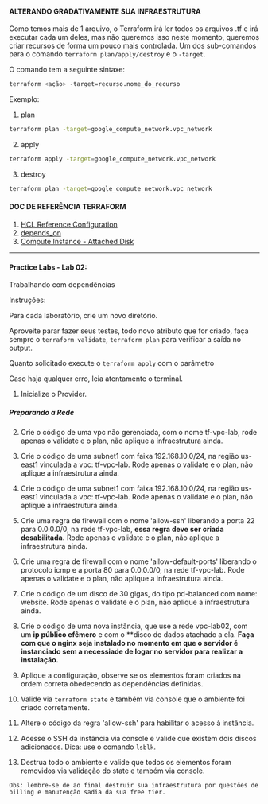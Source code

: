 #### ALTERANDO GRADATIVAMENTE SUA INFRAESTRUTURA

Como temos mais de 1 arquivo, o Terraform irá ler todos os arquivos .tf e irá executar cada um deles, mas não queremos isso neste momento, queremos criar recursos de forma um pouco mais controlada. 
Um dos sub-comandos para o comando `terraform plan/apply/destroy` e o `-target`. 

O comando tem a seguinte sintaxe:

```sh
terraform <ação> -target=recurso.nome_do_recurso
```

Exemplo:

1. plan
```sh
terraform plan -target=google_compute_network.vpc_network
```

2. apply
```sh
terraform apply -target=google_compute_network.vpc_network
```

3. destroy
```sh
terraform plan -target=google_compute_network.vpc_network
```

#### DOC DE REFERÊNCIA TERRAFORM

1. [HCL Reference Configuration](https://www.terraform.io/docs/language/syntax/configuration.html "HCL Reference Configuration")
2. [depends_on](https://www.terraform.io/language/meta-arguments/depends_on "depends_on")
3. [Compute Instance - Attached Disk](https://registry.terraform.io/providers/hashicorp/google/latest/docs/resources/compute_instance#nested_attached_disk "Attached Disk")

---
#### Practice Labs - Lab 02: 

Trabalhando com dependências

Instruções:

Para cada laboratório, crie um novo diretório.

Aproveite parar fazer seus testes, todo novo atributo que for criado, faça sempre o `terraform validate`, `terraform plan` para verificar a saída no output.

Quanto solicitado execute o `terraform apply` com o parâmetro 

Caso haja qualquer erro, leia atentamente o terminal.

1. Inicialize o Provider.

##### Preparando a Rede

2. Crie o código de uma vpc não gerenciada, com o nome tf-vpc-lab, rode apenas o validate e o plan, não aplique a infraestrutura ainda.

3. Crie o código de uma subnet1 com faixa 192.168.10.0/24, na região us-east1 vinculada a vpc: tf-vpc-lab. Rode apenas o validate e o plan, não aplique a infraestrutura ainda.

4. Crie o código de uma subnet1 com faixa 192.168.10.0/24, na região us-east1 vinculada a vpc: tf-vpc-lab. Rode apenas o validate e o plan, não aplique a infraestrutura ainda.

4. Crie uma regra de firewall com o nome 'allow-ssh' liberando a porta 22 para 0.0.0.0/0, na rede tf-vpc-lab, **essa regra deve ser criada desabilitada.** Rode apenas o validate e o plan, não aplique a infraestrutura ainda.

5. Crie uma regra de firewall com o nome 'allow-default-ports' liberando o protocolo icmp e a porta 80 para 0.0.0.0/0, na rede tf-vpc-lab. Rode apenas o validate e o plan, não aplique a infraestrutura ainda.

6. Crie o código de um disco de 30 gigas, do tipo pd-balanced com nome: website. Rode apenas o validate e o plan, não aplique a infraestrutura ainda.

7. Crie o código de uma nova instância, que use a rede vpc-lab02, com um **ip público efêmero** e com o **disco de dados atachado a ela. **Faça com que o nginx seja instalado no momento em que o servidor é instanciado sem a necessiade de logar no servidor para realizar a instalação.**

8. Aplique a configuração, observe se os elementos foram criados na ordem correta obedecendo as dependências definidas.

9. Valide via `terraform state` e também via console que o ambiente foi criado corretamente.

10. Altere o código da regra 'allow-ssh' para habilitar o acesso à instância.

11. Acesse o SSH da instância via console e valide que existem dois discos adicionados. Dica: use o comando `lsblk`.

12. Destrua todo o ambiente e valide que todos os elementos foram removidos via validação do state e também via console.

`
Obs: lembre-se de ao final destruir sua infraestrutura por questões de billing e manutenção sadia da sua free tier.
`


